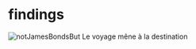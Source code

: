# findings
![notJamesBondsBut](https://github.com/user-attachments/assets/a0f82356-45bd-4aa5-9ee7-ce7d756478a8)
Le voyage mêne à la destination
